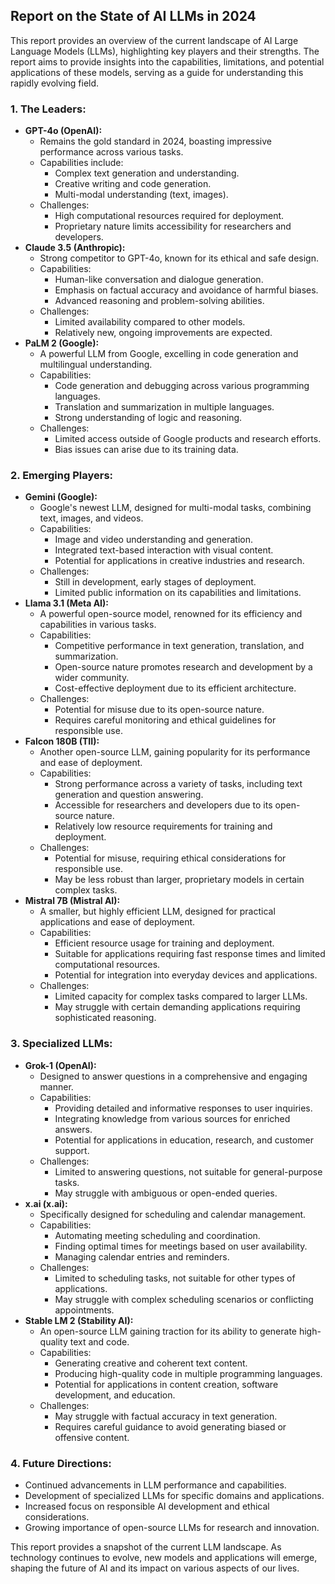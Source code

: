 ##  Report on the State of AI LLMs in 2024

This report provides an overview of the current landscape of AI Large Language Models (LLMs), highlighting key players and their strengths. The report aims to provide insights into the capabilities, limitations, and potential applications of these models, serving as a guide for understanding this rapidly evolving field.

### 1.  The Leaders:

* **GPT-4o (OpenAI):**  
    - Remains the gold standard in 2024, boasting impressive performance across various tasks.
    - Capabilities include:
        - Complex text generation and understanding.
        - Creative writing and code generation.
        -  Multi-modal understanding (text, images).
    -  Challenges:
        - High computational resources required for deployment.
        -  Proprietary nature limits accessibility for researchers and developers.
* **Claude 3.5 (Anthropic):** 
    -  Strong competitor to GPT-4o, known for its ethical and safe design.
    -  Capabilities:
        -  Human-like conversation and dialogue generation.
        -  Emphasis on factual accuracy and avoidance of harmful biases.
        -  Advanced reasoning and problem-solving abilities.
    - Challenges:
        -  Limited availability compared to other models.
        -  Relatively new, ongoing improvements are expected.
* **PaLM 2 (Google):**
    -  A powerful LLM from Google, excelling in code generation and multilingual understanding.
    -  Capabilities:
        -  Code generation and debugging across various programming languages.
        -  Translation and summarization in multiple languages.
        -  Strong understanding of logic and reasoning.
    -  Challenges:
        -  Limited access outside of Google products and research efforts.
        -  Bias issues can arise due to its training data.

### 2.  Emerging Players:

* **Gemini (Google):** 
    -  Google's newest LLM, designed for multi-modal tasks, combining text, images, and videos.
    - Capabilities:
        -  Image and video understanding and generation.
        -  Integrated text-based interaction with visual content.
        -  Potential for applications in creative industries and research.
    - Challenges:
        -  Still in development, early stages of deployment.
        -  Limited public information on its capabilities and limitations.
* **Llama 3.1 (Meta AI):**
    -  A powerful open-source model, renowned for its efficiency and capabilities in various tasks.
    -  Capabilities:
        -  Competitive performance in text generation, translation, and summarization.
        -  Open-source nature promotes research and development by a wider community.
        -  Cost-effective deployment due to its efficient architecture.
    - Challenges:
        -  Potential for misuse due to its open-source nature.
        -  Requires careful monitoring and ethical guidelines for responsible use.
* **Falcon 180B (TII):**
    -  Another open-source LLM, gaining popularity for its performance and ease of deployment.
    -  Capabilities:
        -  Strong performance across a variety of tasks, including text generation and question answering.
        -  Accessible for researchers and developers due to its open-source nature.
        -  Relatively low resource requirements for training and deployment.
    - Challenges:
        -  Potential for misuse, requiring ethical considerations for responsible use.
        -  May be less robust than larger, proprietary models in certain complex tasks.
* **Mistral 7B (Mistral AI):**
    -  A smaller, but highly efficient LLM, designed for practical applications and ease of deployment.
    -  Capabilities:
        -  Efficient resource usage for training and deployment.
        -  Suitable for applications requiring fast response times and limited computational resources.
        -  Potential for integration into everyday devices and applications.
    - Challenges:
        -  Limited capacity for complex tasks compared to larger LLMs.
        -  May struggle with certain demanding applications requiring sophisticated reasoning.

### 3.  Specialized LLMs:

* **Grok-1 (OpenAI):** 
    -  Designed to answer questions in a comprehensive and engaging manner.
    - Capabilities:
        -  Providing detailed and informative responses to user inquiries.
        -  Integrating knowledge from various sources for enriched answers.
        -  Potential for applications in education, research, and customer support.
    - Challenges:
        -  Limited to answering questions, not suitable for general-purpose tasks.
        -  May struggle with ambiguous or open-ended queries.
* **x.ai (x.ai):**
    -  Specifically designed for scheduling and calendar management.
    - Capabilities:
        -  Automating meeting scheduling and coordination.
        -  Finding optimal times for meetings based on user availability.
        -  Managing calendar entries and reminders.
    - Challenges:
        -  Limited to scheduling tasks, not suitable for other types of applications.
        -  May struggle with complex scheduling scenarios or conflicting appointments.
* **Stable LM 2 (Stability AI):** 
    -  An open-source LLM gaining traction for its ability to generate high-quality text and code.
    - Capabilities:
        -  Generating creative and coherent text content.
        -  Producing high-quality code in multiple programming languages.
        -  Potential for applications in content creation, software development, and education.
    - Challenges:
        -  May struggle with factual accuracy in text generation.
        -  Requires careful guidance to avoid generating biased or offensive content.

### 4.  Future Directions:

- Continued advancements in LLM performance and capabilities.
- Development of specialized LLMs for specific domains and applications.
- Increased focus on responsible AI development and ethical considerations.
- Growing importance of open-source LLMs for research and innovation.

This report provides a snapshot of the current LLM landscape. As technology continues to evolve, new models and applications will emerge, shaping the future of AI and its impact on various aspects of our lives.